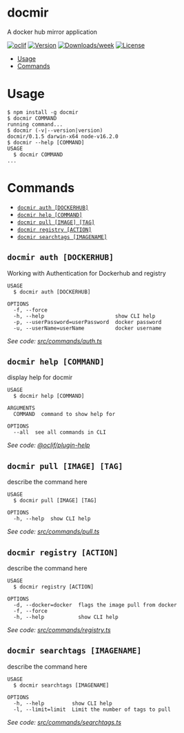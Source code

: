 docmir
======

A docker hub mirror application

[![oclif](https://img.shields.io/badge/cli-oclif-brightgreen.svg)](https://oclif.io)
[![Version](https://img.shields.io/npm/v/docmir.svg)](https://npmjs.org/package/docmir)
[![Downloads/week](https://img.shields.io/npm/dw/docmir.svg)](https://npmjs.org/package/docmir)
[![License](https://img.shields.io/npm/l/docmir.svg)](https://github.com/CaliFOSS/docker-mirror/blob/master/package.json)

<!-- toc -->
* [Usage](#usage)
* [Commands](#commands)
<!-- tocstop -->
# Usage
<!-- usage -->
```sh-session
$ npm install -g docmir
$ docmir COMMAND
running command...
$ docmir (-v|--version|version)
docmir/0.1.5 darwin-x64 node-v16.2.0
$ docmir --help [COMMAND]
USAGE
  $ docmir COMMAND
...
```
<!-- usagestop -->
# Commands
<!-- commands -->
* [`docmir auth [DOCKERHUB]`](#docmir-auth-dockerhub)
* [`docmir help [COMMAND]`](#docmir-help-command)
* [`docmir pull [IMAGE] [TAG]`](#docmir-pull-image-tag)
* [`docmir registry [ACTION]`](#docmir-registry-action)
* [`docmir searchtags [IMAGENAME]`](#docmir-searchtags-imagename)

## `docmir auth [DOCKERHUB]`

Working with Authentication for Dockerhub and registry

```
USAGE
  $ docmir auth [DOCKERHUB]

OPTIONS
  -f, --force
  -h, --help                       show CLI help
  -p, --userPassword=userPassword  docker password
  -u, --userName=userName          docker username
```

_See code: [src/commands/auth.ts](https://github.com/CaliFOSS/docker-mirror/blob/v0.1.5/src/commands/auth.ts)_

## `docmir help [COMMAND]`

display help for docmir

```
USAGE
  $ docmir help [COMMAND]

ARGUMENTS
  COMMAND  command to show help for

OPTIONS
  --all  see all commands in CLI
```

_See code: [@oclif/plugin-help](https://github.com/oclif/plugin-help/blob/v3.2.2/src/commands/help.ts)_

## `docmir pull [IMAGE] [TAG]`

describe the command here

```
USAGE
  $ docmir pull [IMAGE] [TAG]

OPTIONS
  -h, --help  show CLI help
```

_See code: [src/commands/pull.ts](https://github.com/CaliFOSS/docker-mirror/blob/v0.1.5/src/commands/pull.ts)_

## `docmir registry [ACTION]`

describe the command here

```
USAGE
  $ docmir registry [ACTION]

OPTIONS
  -d, --docker=docker  flags the image pull from docker
  -f, --force
  -h, --help           show CLI help
```

_See code: [src/commands/registry.ts](https://github.com/CaliFOSS/docker-mirror/blob/v0.1.5/src/commands/registry.ts)_

## `docmir searchtags [IMAGENAME]`

describe the command here

```
USAGE
  $ docmir searchtags [IMAGENAME]

OPTIONS
  -h, --help         show CLI help
  -l, --limit=limit  Limit the number of tags to pull
```

_See code: [src/commands/searchtags.ts](https://github.com/CaliFOSS/docker-mirror/blob/v0.1.5/src/commands/searchtags.ts)_
<!-- commandsstop -->
